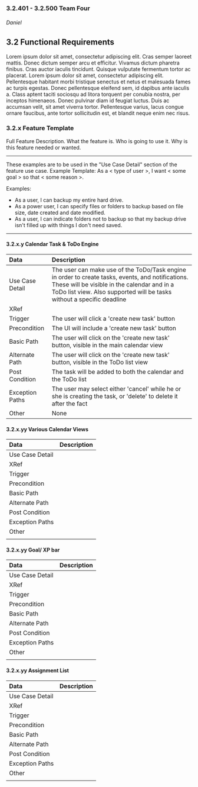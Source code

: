 ### 3.2.401 - 3.2.500 Team Four
###### Daniel

## 3.2 Functional Requirements

Lorem ipsum dolor sit amet, consectetur adipiscing elit. Cras semper laoreet mattis. Donec dictum semper arcu et efficitur. Vivamus dictum pharetra finibus. Cras auctor iaculis tincidunt. Quisque vulputate fermentum tortor ac placerat. Lorem ipsum dolor sit amet, consectetur adipiscing elit. Pellentesque habitant morbi tristique senectus et netus et malesuada fames ac turpis egestas. Donec pellentesque eleifend sem, id dapibus ante iaculis a. Class aptent taciti sociosqu ad litora torquent per conubia nostra, per inceptos himenaeos. Donec pulvinar diam id feugiat luctus. Duis ac accumsan velit, sit amet viverra tortor. Pellentesque varius, lacus congue ornare faucibus, ante tortor sollicitudin est, et blandit neque enim nec risus. 

### 3.2.x Feature Template

Full Feature Description. What the feature is. Who is going to use it. Why is this feature needed or wanted.


*************************
These examples are to be used in the "Use Case Detail" section of the feature use case.
Example Template: As a < type of user >, I want < some goal > so that < some reason >.

Examples:
 - As a user, I can backup my entire hard drive.
 - As a power user, I can specify files or folders to backup based on file size, date created and date modified.
 - As a user, I can indicate folders not to backup so that my backup drive isn't filled up with things I don't need saved.
*************************


#### 3.2.x.y Calendar Task & ToDo Engine 

| Data            | Description     |
| :-------------- | :-------------- |
| Use Case Detail | The user can make use of the ToDo/Task engine in order to create tasks, events, and notifications. These will be visible in the calendar and in a ToDo list view. Also supported will be tasks without a specific deadline        |
| XRef            |                 |
| Trigger         | The user will click a 'create new task' button |
| Precondition    | The UI will include a 'create new task' button |
| Basic Path      | The user will click on the 'create new task' button, visible in the main calendar view  |
| Alternate Path  | The user will click on the 'create new task' button, visible in the ToDo list view |
| Post Condition  | The task will be added to both the calendar and the ToDo list |
| Exception Paths | The user may select either 'cancel' while he or she is creating the task, or 'delete' to delete it after the fact |
| Other           | None            |


#### 3.2.x.yy Various Calendar Views

| Data            | Description     |
| :-------------- | :-------------- |
| Use Case Detail |                 |
| XRef            |                 |
| Trigger         |                 |
| Precondition    |                 |
| Basic Path      |                 |
| Alternate Path  |                 |
| Post Condition  |                 |
| Exception Paths |                 |
| Other           |                 |
|                 |                 |

#### 3.2.x.yy Goal/ XP bar

| Data            | Description     |
| :-------------- | :-------------- |
| Use Case Detail |                 |
| XRef            |                 |
| Trigger         |                 |
| Precondition    |                 |
| Basic Path      |                 |
| Alternate Path  |                 |
| Post Condition  |                 |
| Exception Paths |                 |
| Other           |                 |
|                 |                 |

#### 3.2.x.yy Assignment List

| Data            | Description     |
| :-------------- | :-------------- |
| Use Case Detail |                 |
| XRef            |                 |
| Trigger         |                 |
| Precondition    |                 |
| Basic Path      |                 |
| Alternate Path  |                 |
| Post Condition  |                 |
| Exception Paths |                 |
| Other           |                 |
|                 |                 |
